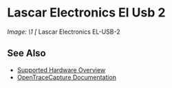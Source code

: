 # Lascar Electronics El Usb 2
**Image: \1*
[*
Lascar Electronics EL-USB-2
## See Also
- [Supported Hardware Overview](../supported-hardware.md)
- [OpenTraceCapture Documentation](../../opentracecapture/overview.md)
